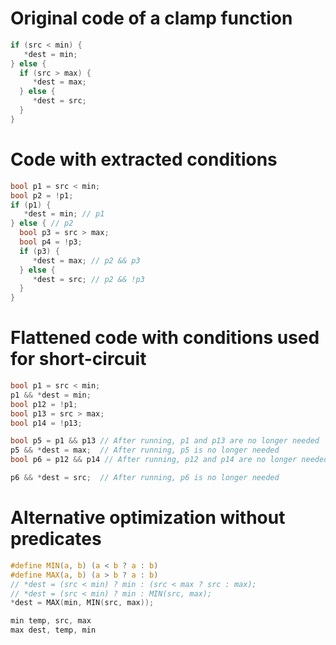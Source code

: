 # Original code of a clamp function

```c
if (src < min) {
   *dest = min;
} else {
  if (src > max) {
     *dest = max;
  } else {
     *dest = src;
  }
}
```


# Code with extracted conditions

```c
bool p1 = src < min;
bool p2 = !p1;
if (p1) {
   *dest = min; // p1
} else { // p2
  bool p3 = src > max;
  bool p4 = !p3;
  if (p3) {
     *dest = max; // p2 && p3
  } else {
     *dest = src; // p2 && !p3
  }
}
```


# Flattened code with conditions used for short-circuit
```c
bool p1 = src < min;
p1 && *dest = min;
bool p12 = !p1;
bool p13 = src > max;
bool p14 = !p13;

bool p5 = p1 && p13 // After running, p1 and p13 are no longer needed
p5 && *dest = max;  // After running, p5 is no longer needed
bool p6 = p12 && p14 // After running, p12 and p14 are no longer needed

p6 && *dest = src;  // After running, p6 is no longer needed
```


# Alternative optimization without predicates

```c
#define MIN(a, b) (a < b ? a : b)
#define MAX(a, b) (a > b ? a : b)
// *dest = (src < min) ? min : (src < max ? src : max);
// *dest = (src < min) ? min : MIN(src, max);
*dest = MAX(min, MIN(src, max));

min temp, src, max
max dest, temp, min
```